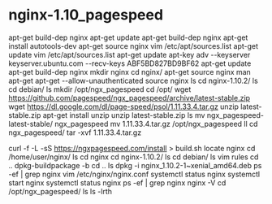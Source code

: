 # nginx-1.10_pagespeed
 apt-get build-dep nginx
 apt-get update
 apt-get build-dep nginx
 apt-get install autotools-dev
 apt-get source nginx
 vim /etc/apt/sources.list
 apt-get update
 vim /etc/apt/sources.list
 apt-get update
 apt-key adv --keyserver keyserver.ubuntu.com --recv-keys ABF5BD827BD9BF62
 apt-get update
 apt-get build-dep nginx
 mkdir nginx
 cd nginx/
 apt-get source nginx
 man apt-get
 apt-get --allow-unauthenticated source nginx
 ls
 cd nginx-1.10.2/
 ls
 cd debian/
 ls
 mkdir /opt/ngx_pagespeed
 cd /opt/
 wget https://github.com/pagespeed/ngx_pagespeed/archive/latest-stable.zip
 wget https://dl.google.com/dl/page-speed/psol/1.11.33.4.tar.gz
 unzip latest-stable.zip
 apt-get install unzip
 unzip latest-stable.zip
 ls
 mv ngx_pagespeed-latest-stable/ ngx_pagespeed
 mv 1.11.33.4.tar.gz /opt/ngx_pagespeed
 ll
 cd ngx_pagespeed/
 tar -xvf 1.11.33.4.tar.gz
 
 curl -f -L -sS https://ngxpagespeed.com/install > build.sh
 locate nginx
 cd /home/user/nginx/
 ls
 cd nginx
 cd nginx-1.10.2/
 ls
 cd debian/
 ls
 vim rules
 cd ..
 dpkg-buildpackage -b
 cd ..
 ls
 dpkg -i nginx_1.10.2-1~xenial_amd64.deb
 ps -ef | grep nginx
 vim /etc/nginx/nginx.conf
 systemctl status nginx
 systemctl start nginx
 systemctl status nginx
 ps -ef | grep nginx
 nginx -V
 cd /opt/ngx_pagespeed/
 ls
 ls -lrth
